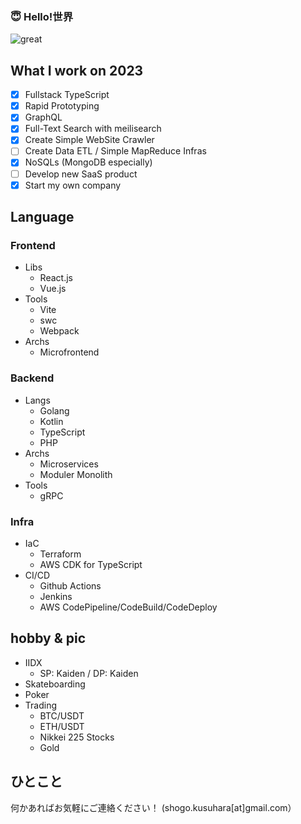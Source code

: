 ### 😇 Hello!世界

![great](https://user-images.githubusercontent.com/49839611/126315099-d43f5009-8c07-4b6c-bbeb-d9a562d096c0.gif)

## What I work on 2023
- [x] Fullstack TypeScript
- [x] Rapid Prototyping
- [x] GraphQL 
- [x] Full-Text Search with meilisearch
- [x] Create Simple WebSite Crawler
- [ ] Create Data ETL / Simple MapReduce Infras
- [x] NoSQLs (MongoDB especially)
- [ ] Develop new SaaS product
- [x] Start my own company

## Language
### Frontend
  - Libs
    - React.js
    - Vue.js
  - Tools
    - Vite
    - swc
    - Webpack
  - Archs
    - Microfrontend
### Backend
  - Langs
    - Golang
    - Kotlin
    - TypeScript
    - PHP
  - Archs
    - Microservices
    - Moduler Monolith
  - Tools
    - gRPC
### Infra
  - IaC
    - Terraform
    - AWS CDK for TypeScript
  - CI/CD
    - Github Actions
    - Jenkins
    - AWS CodePipeline/CodeBuild/CodeDeploy

## hobby & pic
- IIDX
  - SP: Kaiden / DP: Kaiden
- Skateboarding
- Poker
- Trading
  - BTC/USDT
  - ETH/USDT
  - Nikkei 225 Stocks
  - Gold


## ひとこと
何かあればお気軽にご連絡ください！ (shogo.kusuhara[at]gmail.com）

